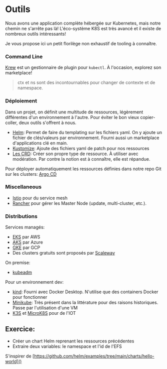 # Outils 

Nous avons une application complète hébergée sur Kubernetes, mais notre chemin ne s'arrête pas là! L'éco-système K8S est très avancé et il existe de nombreux outils intéressants!

Je vous propose ici un petit florilège non exhaustif de tooling à connaître. 

### Command Line

[Krew](https://krew.sigs.k8s.io/) est un gestionnaire de plugin pour `kubectl`. À l'occasion, explorez son marketplace!

> ctx et ns sont des incontournables pour changer de contexte et de namespace.

### Déploiement

Dans un projet, on définit une multitude de ressources, légèrement différentes d'un environnement à l'autre. Pour éviter le bon vieux copier-coller, deux outils s'offrent à nous.
* [Helm](https://helm.sh/): Permet de faire du templating sur les fichiers yaml. On y ajoute un fichier de clés/valeurs par environnement. Fourni aussi un marketplace d'applications clé en main.
* [Kustomize](https://kustomize.io/): Ajoute des fichiers yaml de patch pour nos ressources
* [Les CRD](https://kubernetes.io/docs/concepts/extend-kubernetes/api-extension/custom-resources/): Créer son propre type de ressource. À utiliser avec modération. Par contre la notion est à connaître, elle est répandue.

Pour déployer automatiquement les ressources définies dans notre repo Git sur les clusters: [Argo CD](https://argo-cd.readthedocs.io/en/stable/) 


### Miscellaneous
* [Istio](https://istio.io/) pour du service mesh
* [Rancher](https://www.rancher.com/) pour gérer les Master Node (update, multi-cluster, etc.). 

### Distributions

Services managés:
* [EKS](https://aws.amazon.com/fr/eks/) par AWS
* [AKS](https://azure.microsoft.com/fr-fr/products/kubernetes-service) par Azure
* [GKE](https://cloud.google.com/kubernetes-engine?hl=fr) par GCP
* Des clusters gratuits sont proposés par [Scaleway](https://www.scaleway.com/fr/)

On premise:
* [kubeadm](https://kubernetes.io/fr/docs/setup/production-environment/tools/kubeadm/install-kubeadm/)

Pour un environnement dev:
* [kind](https://kind.sigs.k8s.io/): Fourni avec Docker Desktop. N'utilise que des containers Docker pour fonctionner
* [Minikube](https://minikube.sigs.k8s.io/docs/start/): Très présent dans la littérature pour des raisons historiques. Passe par l'utilisation d'une VM
* [K3S](https://k3s.io/) et [MicroK8S](https://microk8s.io/) pour de l'IOT

## Exercice: 

* Créer un chart Helm reprenant les ressources précédentes
* Extraire deux variables: le namespace et l'id de l'EFS

S'inspirer de [https://github.com/helm/examples/tree/main/charts/hello-world]()

